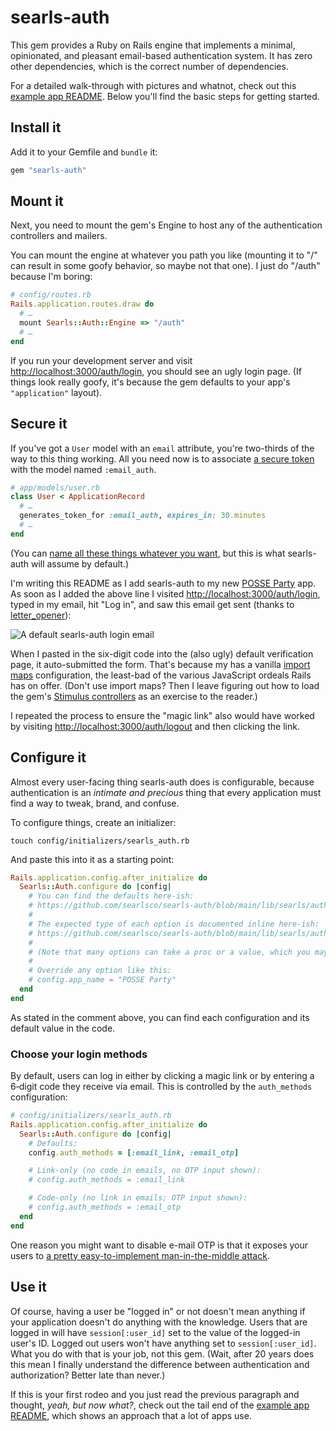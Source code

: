 # searls-auth

This gem provides a Ruby on Rails engine that implements a minimal, opinionated, and pleasant email-based authentication system. It has zero other dependencies, which is the correct number of dependencies.

For a detailed walk-through with pictures and whatnot, check out this [example app README](/example/simple_app/README.md). Below you'll find the basic steps for getting started.

## Install it

Add it to your Gemfile and `bundle` it:

```ruby
gem "searls-auth"
```

## Mount it

Next, you need to mount the gem's Engine to host any of the authentication controllers and mailers.

You can mount the engine at whatever you path you like (mounting it to "/" can result in some goofy behavior, so maybe not that one). I just do "/auth" because I'm boring:

```ruby
# config/routes.rb
Rails.application.routes.draw do
  # …
  mount Searls::Auth::Engine => "/auth"
  # …
end
```

If you run your development server and visit [http://localhost:3000/auth/login](http://localhost:3000/auth/login), you should see an ugly login page. (If things look really goofy, it's because the gem defaults to your app's `"application"` layout).

## Secure it

If you've got a `User` model with an `email` attribute, you're two-thirds of the way to this thing working. All you need now is to associate [a secure token](https://api.rubyonrails.org/classes/ActiveRecord/TokenFor/ClassMethods.html#method-i-generates_token_for) with the model named `:email_auth`.

```ruby
# app/models/user.rb
class User < ApplicationRecord
  # …
  generates_token_for :email_auth, expires_in: 30.minutes
  # …
end
```

(You can [name all these things whatever you want](#configure-it), but this is what searls-auth will assume by default.)

I'm writing this README as I add searls-auth to my new [POSSE Party](https://posseparty.com) app. As soon as I added the above line I visited [http://localhost:3000/auth/login](http://localhost:3000/auth/login), typed in my email, hit "Log in", and saw this email get sent (thanks to [letter_opener](https://github.com/ryanb/letter_opener)):

![A default searls-auth login email](https://github.com/user-attachments/assets/07114dae-a95b-49bd-ba57-92042c62c1b7)

When I pasted in the six-digit code into the (also ugly) default verification page, it auto-submitted the form. That's because my has a vanilla [import maps](https://guides.rubyonrails.org/working_with_javascript_in_rails.html#import-maps) configuration, the least-bad of the various JavaScript ordeals Rails has on offer. (Don't use import maps? Then I leave figuring out how to load the gem's [Stimulus controllers](app/javascript/controllers/searls_auth_login_controller.js) as an exercise to the reader.)

I repeated the process to ensure the "magic link" also would have worked by visiting [http://localhost:3000/auth/logout](http://localhost:3000/auth/logout) and then clicking the link.

## Configure it

Almost every user-facing thing searls-auth does is configurable, because authentication is an _intimate and precious_ thing that every application must find a way to tweak, brand, and confuse.

To configure things, create an initializer:

```
touch config/initializers/searls_auth.rb
```

And paste this into it as a starting point:

```ruby
Rails.application.config.after_initialize do
  Searls::Auth.configure do |config|
    # You can find the defaults here-ish:
    # https://github.com/searlsco/searls-auth/blob/main/lib/searls/auth.rb#L14
    #
    # The expected type of each option is documented inline here-ish:
    # https://github.com/searlsco/searls-auth/blob/main/lib/searls/auth/config.rb#L3
    #
    # (Note that many options can take a proc or a value, which you may want)
    #
    # Override any option like this:
    # config.app_name = "POSSE Party"
  end
end
```
As stated in the comment above, you can find each configuration and its default value in the code.

### Choose your login methods

By default, users can log in either by clicking a magic link or by entering a 6‑digit code they receive via email. This is controlled by the `auth_methods` configuration:

```ruby
# config/initializers/searls_auth.rb
Rails.application.config.after_initialize do
  Searls::Auth.configure do |config|
    # Defaults:
    config.auth_methods = [:email_link, :email_otp]

    # Link-only (no code in emails, no OTP input shown):
    # config.auth_methods = :email_link

    # Code-only (no link in emails; OTP input shown):
    # config.auth_methods = :email_otp
  end
end
```

One reason you might want to disable e-mail OTP is that it exposes your users to [a pretty easy-to-implement man-in-the-middle attack](https://blog.danielh.cc/blog/passwords).

## Use it

Of course, having a user be "logged in" or not doesn't mean anything if your application doesn't do anything with the knowledge. Users that are logged in will have `session[:user_id]` set to the value of the logged-in user's ID. Logged out users won't have anything set to `session[:user_id]`. What you do with that is your job, not this gem. (Wait, after 20 years does this mean I finally understand the difference between authentication and authorization? Better late than never.)

If this is your first rodeo and you just read the previous paragraph and thought, _yeah, but now what?_, check out the tail end of the [example app README](/example/simple_app/README.md#5-require-authentication-for-appropriate-actions), which shows an approach that a lot of apps use.
